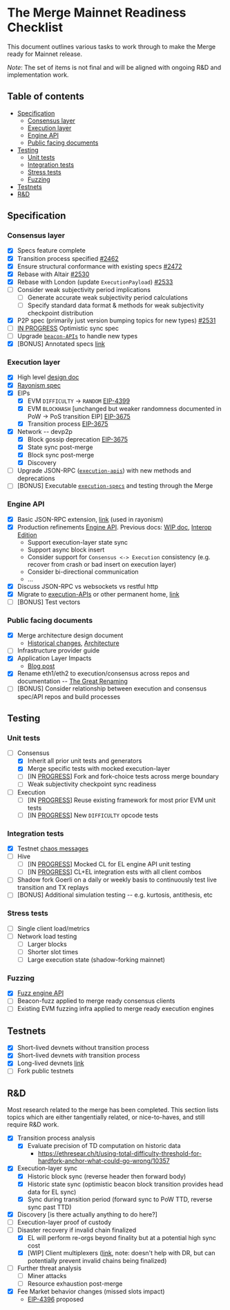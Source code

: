 # The Merge Mainnet Readiness Checklist

This document outlines various tasks to work through to make the Merge ready for Mainnet release.

*Note*: The set of items is not final and will be aligned with ongoing R&D and implementation work.

## Table of contents

<!-- TOC -->
<!-- START doctoc generated TOC please keep comment here to allow auto update -->
<!-- DON'T EDIT THIS SECTION, INSTEAD RE-RUN doctoc TO UPDATE -->

- [Specification](#specification)
  - [Consensus layer](#consensus-layer)
  - [Execution layer](#execution-layer)
  - [Engine API](#engine-api)
  - [Public facing documents](#public-facing-documents)
- [Testing](#testing)
  - [Unit tests](#unit-tests)
  - [Integration tests](#integration-tests)
  - [Stress tests](#stress-tests)
  - [Fuzzing](#fuzzing)
- [Testnets](#testnets)
- [R&D](#rd)

<!-- END doctoc generated TOC please keep comment here to allow auto update -->
<!-- /TOC -->

## Specification

### Consensus layer

* [x] Specs feature complete
* [x] Transition process specified [#2462](https://github.com/ethereum/consensus-specs/pull/2462)
* [x] Ensure structural conformance with existing specs [#2472](https://github.com/ethereum/consensus-specs/pull/2472) 
* [x] Rebase with Altair [#2530](https://github.com/ethereum/eth2.0-specs/pull/2530)
* [x] Rebase with London (update `ExecutionPayload`) [#2533](https://github.com/ethereum/consensus-specs/pull/2533)
* [ ] Consider weak subjectivity period implications
  * [ ] Generate accurate weak subjectivity period calculations
  * [ ] Specify standard data format & methods for weak subjectivity checkpoint distribution
* [x] P2P spec (primarily just version bumping topics for new types) [#2531](https://github.com/ethereum/consensus-specs/pull/2531)
* [ ] [IN PROGRESS](https://github.com/ethereum/consensus-specs/pull/2770) Optimistic sync spec 
* [ ] Upgrade [`beacon-APIs`](https://github.com/ethereum/beacon-apis) to handle new types
* [x] [BONUS] Annotated specs [link](https://github.com/ethereum/annotated-spec/tree/master/merge)

### Execution layer

* [x] High level [design doc](https://hackmd.io/@n0ble/ethereum_consensus_upgrade_mainnet_perspective)
* [x] [Rayonism spec](https://github.com/ethereum/rayonism/blob/master/specs/merge.md)
* [x] EIPs
    * [x] EVM `DIFFICULTY` -> `RANDOM` [EIP-4399](https://eips.ethereum.org/EIPS/eip-4399)
    * [x] EVM `BLOCKHASH` [unchanged but weaker randomness documented in PoW -> PoS transition EIP] [EIP-3675](https://eips.ethereum.org/EIPS/eip-3675)
    * [x] Transition process [EIP-3675](https://eips.ethereum.org/EIPS/eip-3675)
* [x] Network -- devp2p
    * [x] Block gossip deprecation [EIP-3675](https://eips.ethereum.org/EIPS/eip-3675)
    * [x] State sync post-merge
    * [x] Block sync post-merge
    * [x] Discovery
* [ ] Upgrade JSON-RPC ([`execution-apis`](https://github.com/ethereum/execution-apis)) with new methods and deprecations
* [ ] [BONUS] Executable [`execution-specs`](https://github.com/ethereum/execution-specs/pull/219) and testing through the Merge

### Engine API

* [x] Basic JSON-RPC extension, [link](https://github.com/ethereum/rayonism/blob/master/specs/merge.md#consensus-json-rpc) (used in rayonism)
* [x] Production refinements [Engine API](https://github.com/ethereum/execution-apis/blob/main/src/engine/specification.md). Previous docs: [WIP doc](https://hackmd.io/@n0ble/consensus_api_design_space), [Interop Edition](https://github.com/ethereum/execution-apis/blob/main/src/engine/interop/specification.md)
    * Support execution-layer state sync
    * Support async block insert
    * Consider support for `Consensus <-> Execution` consistency (e.g. recover from crash or bad insert on execution layer)
    * Consider bi-directional communication
    * ...
* [x] Discuss JSON-RPC vs websockets vs restful http
* [x] Migrate to [execution-APIs](https://github.com/ethereum/execution-APIs) or other permanent home, [link](https://github.com/ethereum/execution-apis/tree/main/src/engine)
* [ ] [BONUS] Test vectors

### Public facing documents

* [x] Merge architecture design document
    * [Historical changes](https://tim.mirror.xyz/CHQtTJb1NDxCK41JpULL-zAJe7YOtw-m4UDw6KDju6c), [Architecture](https://tim.mirror.xyz/sR23jU02we6zXRgsF_oTUkttL83S3vyn05vJWnnp-Lc)
* [ ] Infrastructure provider guide
* [x] Application Layer Impacts 
    * [Blog post](https://blog.ethereum.org/2021/11/29/how-the-merge-impacts-app-layer/) 
* [x] Rename eth1/eth2 to execution/consensus across repos and documentation -- [The Great Renaming](https://notes.ethereum.org/@timbeiko/great-renaming)
* [ ] [BONUS] Consider relationship between execution and consensus spec/API repos and build processes

## Testing

### Unit tests

* [ ] Consensus
    * [x] Inherit all prior unit tests and generators
    * [x] Merge specific tests with mocked execution-layer
    * [ ] [IN [PROGRESS](https://github.com/ethereum/consensus-specs/tree/dev/tests/core/pyspec/eth2spec/test/bellatrix/fork_choice)] Fork and fork-choice tests across merge boundary
    * [ ] Weak subjectivity checkpoint sync readiness
* [ ] Execution
    * [ ] [IN [PROGRESS](https://github.com/ethereum/retesteth/pull/160)] Reuse existing framework for most prior EVM unit tests
    * [ ] [IN [PROGRESS](https://github.com/ethereum/tests/pull/1008)] New `DIFFICULTY` opcode tests

### Integration tests

* [x] Testnet [chaos messages](https://github.com/MariusVanDerWijden/go-ethereum/tree/merge-bad-block-creator)
* [ ] Hive
    * [ ] [IN [PROGRESS](https://github.com/ethereum/hive/pull/496)] Mocked CL for EL engine API unit testing
    * [ ] [IN [PROGRESS](https://github.com/ethereum/hive/pull/495)] CL+EL integration ests with all client combos
* [ ] Shadow fork Goerli on a daily or weekly basis to continuously test live transition and TX replays 
* [ ] [BONUS] Additional simulation testing -- e.g. kurtosis, antithesis, etc

### Stress tests

* [ ] Single client load/metrics
* [ ] Network load testing 
  * [ ] Larger blocks
  * [ ] Shorter slot times
  * [ ] Large execution state (shadow-forking mainnet)

### Fuzzing

* [x] [Fuzz engine API](https://github.com/MariusVanDerWijden/merge-fuzz)
* [ ] Beacon-fuzz applied to merge ready consensus clients
* [ ] Existing EVM fuzzing infra applied to merge ready execution engines

## Testnets

* [X] Short-lived devnets without transition process
* [X] Short-lived devnets *with* transition process
* [x] Long-lived devnets [link](https://blog.ethereum.org/2021/12/20/kintsugi-merge-testnet/)
* [ ] Fork public testnets

## R&D

Most research related to the merge has been completed. This section lists topics which are either tangentially related, or nice-to-haves, and still require R&D work.

* [x] Transition process analysis
    * [x] Evaluate precision of TD computation on historic data
        * https://ethresear.ch/t/using-total-difficulty-threshold-for-hardfork-anchor-what-could-go-wrong/10357
* [x] Execution-layer sync
    * [x] Historic block sync (reverse header then forward body)
    * [x] Historic state sync (optimistic beacon block transition provides head data for EL sync)
    * [x] Sync during transition period (forward sync to PoW TTD, reverse sync past TTD)
* [x] Discovery [is there actually anything to do here?]
* [ ] Execution-layer proof of custody
* [ ] Disaster recovery if invalid chain finalized
  * [x] EL will perform re-orgs beyond finality but at a potential high sync cost
  * [x] [WIP] Client multiplexers ([link](https://github.com/karalabe/minority), note: doesn't help with DR, but can potentially prevent invalid chains being finalized)
* [ ] Further threat analysis
    * [ ] Miner attacks
    * [ ] Resource exhaustion post-merge
* [x] Fee Market behavior changes (missed slots impact)
    * [EIP-4396](https://eips.ethereum.org/EIPS/eip-4396) proposed 
